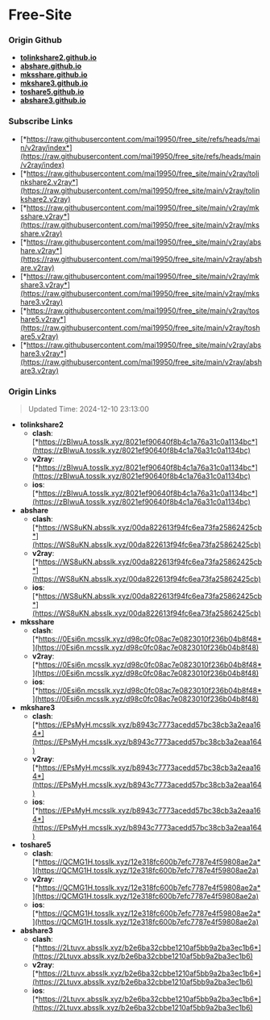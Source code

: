 # Free-Site

### Origin Github

- [**tolinkshare2.github.io**](https://github.com/tolinkshare2/tolinkshare2.github.io)
- [**abshare.github.io**](https://github.com/abshare/abshare.github.io)
- [**mksshare.github.io**](https://github.com/mksshare/mksshare.github.io)
- [**mkshare3.github.io**](https://github.com/mkshare3/mkshare3.github.io)
- [**toshare5.github.io**](https://github.com/toshare5/toshare5.github.io)
- [**abshare3.github.io**](https://github.com/abshare3/abshare3.github.io)

### Subscribe Links

- [*https://raw.githubusercontent.com/mai19950/free_site/refs/heads/main/v2ray/index*](https://raw.githubusercontent.com/mai19950/free_site/refs/heads/main/v2ray/index)
- [*https://raw.githubusercontent.com/mai19950/free_site/main/v2ray/tolinkshare2.v2ray*](https://raw.githubusercontent.com/mai19950/free_site/main/v2ray/tolinkshare2.v2ray)
- [*https://raw.githubusercontent.com/mai19950/free_site/main/v2ray/mksshare.v2ray*](https://raw.githubusercontent.com/mai19950/free_site/main/v2ray/mksshare.v2ray)
- [*https://raw.githubusercontent.com/mai19950/free_site/main/v2ray/abshare.v2ray*](https://raw.githubusercontent.com/mai19950/free_site/main/v2ray/abshare.v2ray)
- [*https://raw.githubusercontent.com/mai19950/free_site/main/v2ray/mkshare3.v2ray*](https://raw.githubusercontent.com/mai19950/free_site/main/v2ray/mkshare3.v2ray)
- [*https://raw.githubusercontent.com/mai19950/free_site/main/v2ray/toshare5.v2ray*](https://raw.githubusercontent.com/mai19950/free_site/main/v2ray/toshare5.v2ray)
- [*https://raw.githubusercontent.com/mai19950/free_site/main/v2ray/abshare3.v2ray*](https://raw.githubusercontent.com/mai19950/free_site/main/v2ray/abshare3.v2ray)

### Origin Links

> Updated Time: 2024-12-10 23:13:00

- **tolinkshare2**
  - **clash**: [*https://zBIwuA.tosslk.xyz/8021ef90640f8b4c1a76a31c0a1134bc*](https://zBIwuA.tosslk.xyz/8021ef90640f8b4c1a76a31c0a1134bc)
  - **v2ray**: [*https://zBIwuA.tosslk.xyz/8021ef90640f8b4c1a76a31c0a1134bc*](https://zBIwuA.tosslk.xyz/8021ef90640f8b4c1a76a31c0a1134bc)
  - **ios**: [*https://zBIwuA.tosslk.xyz/8021ef90640f8b4c1a76a31c0a1134bc*](https://zBIwuA.tosslk.xyz/8021ef90640f8b4c1a76a31c0a1134bc)
- **abshare**
  - **clash**: [*https://WS8uKN.absslk.xyz/00da822613f94fc6ea73fa25862425cb*](https://WS8uKN.absslk.xyz/00da822613f94fc6ea73fa25862425cb)
  - **v2ray**: [*https://WS8uKN.absslk.xyz/00da822613f94fc6ea73fa25862425cb*](https://WS8uKN.absslk.xyz/00da822613f94fc6ea73fa25862425cb)
  - **ios**: [*https://WS8uKN.absslk.xyz/00da822613f94fc6ea73fa25862425cb*](https://WS8uKN.absslk.xyz/00da822613f94fc6ea73fa25862425cb)
- **mksshare**
  - **clash**: [*https://0Esi6n.mcsslk.xyz/d98c0fc08ac7e0823010f236b04b8f48*](https://0Esi6n.mcsslk.xyz/d98c0fc08ac7e0823010f236b04b8f48)
  - **v2ray**: [*https://0Esi6n.mcsslk.xyz/d98c0fc08ac7e0823010f236b04b8f48*](https://0Esi6n.mcsslk.xyz/d98c0fc08ac7e0823010f236b04b8f48)
  - **ios**: [*https://0Esi6n.mcsslk.xyz/d98c0fc08ac7e0823010f236b04b8f48*](https://0Esi6n.mcsslk.xyz/d98c0fc08ac7e0823010f236b04b8f48)
- **mkshare3**
  - **clash**: [*https://EPsMyH.mcsslk.xyz/b8943c7773acedd57bc38cb3a2eaa164*](https://EPsMyH.mcsslk.xyz/b8943c7773acedd57bc38cb3a2eaa164)
  - **v2ray**: [*https://EPsMyH.mcsslk.xyz/b8943c7773acedd57bc38cb3a2eaa164*](https://EPsMyH.mcsslk.xyz/b8943c7773acedd57bc38cb3a2eaa164)
  - **ios**: [*https://EPsMyH.mcsslk.xyz/b8943c7773acedd57bc38cb3a2eaa164*](https://EPsMyH.mcsslk.xyz/b8943c7773acedd57bc38cb3a2eaa164)
- **toshare5**
  - **clash**: [*https://QCMG1H.tosslk.xyz/12e318fc600b7efc7787e4f59808ae2a*](https://QCMG1H.tosslk.xyz/12e318fc600b7efc7787e4f59808ae2a)
  - **v2ray**: [*https://QCMG1H.tosslk.xyz/12e318fc600b7efc7787e4f59808ae2a*](https://QCMG1H.tosslk.xyz/12e318fc600b7efc7787e4f59808ae2a)
  - **ios**: [*https://QCMG1H.tosslk.xyz/12e318fc600b7efc7787e4f59808ae2a*](https://QCMG1H.tosslk.xyz/12e318fc600b7efc7787e4f59808ae2a)
- **abshare3**
  - **clash**: [*https://2Ltuvx.absslk.xyz/b2e6ba32cbbe1210af5bb9a2ba3ec1b6*](https://2Ltuvx.absslk.xyz/b2e6ba32cbbe1210af5bb9a2ba3ec1b6)
  - **v2ray**: [*https://2Ltuvx.absslk.xyz/b2e6ba32cbbe1210af5bb9a2ba3ec1b6*](https://2Ltuvx.absslk.xyz/b2e6ba32cbbe1210af5bb9a2ba3ec1b6)
  - **ios**: [*https://2Ltuvx.absslk.xyz/b2e6ba32cbbe1210af5bb9a2ba3ec1b6*](https://2Ltuvx.absslk.xyz/b2e6ba32cbbe1210af5bb9a2ba3ec1b6)
